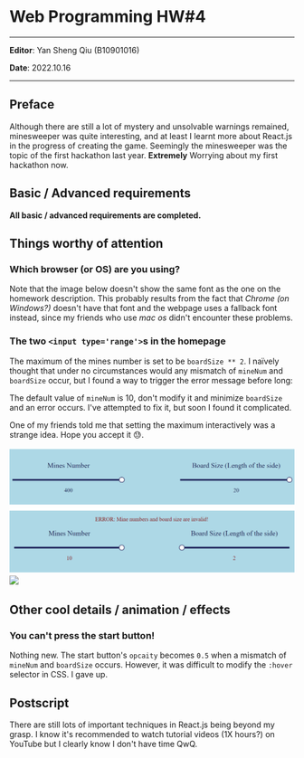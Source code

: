 # **Web Programming HW#4**

---

**Editor**: Yan Sheng Qiu (B10901016)

**Date**: 2022.10.16

---
## **Preface**


Although there are still a lot of mystery and unsolvable warnings remained, minesweeper was quite interesting, and at least I learnt more about React.js in the progress of creating the game. 
Seemingly the minesweeper was the topic of the first hackathon last year. **Extremely** Worrying about my first hackathon now.

## **Basic / Advanced requirements**

**All basic / advanced requirements are completed.**

## **Things worthy of attention**

### **Which browser (or OS) are you using?**

Note that the image below doesn't show the same font as the one on the homework description. This probably results from the fact that *Chrome (on Windows?)* doesn't have that font and the webpage uses a fallback font instead, since my friends who use *mac os* didn't encounter these problems.

### **The two `<input type='range'>`s in the homepage**

The maximum of the mines number is set to be `boardSize ** 2`. I naïvely thought that under no circumstances would any mismatch of `mineNum` and `boardSize` occur, but I found a way to trigger the error message before long:

The default value of `mineNum` is 10, don't modify it and minimize `boardSize` and an error occurs. I've attempted to fix it, but soon I found it complicated.

One of my friends told me that setting the maximum interactively was a strange idea. Hope you accept it 😓.

![](./400.png)
![](./error.png)
![](./README_IMAGES/all_items_show.png)


## **Other cool details / animation / effects**

### **You can't press the start button!**

Nothing new. The start button's `opcaity` becomes `0.5` when a mismatch of `mineNum` and `boardSize` occurs.
However, it was difficult to modify the `:hover` selector in CSS. I gave up.

## **Postscript**

There are still lots of important techniques in React.js being beyond my grasp. I know it's recommended to watch tutorial videos (1X hours?) on YouTube but I clearly know I don't have time QwQ.
